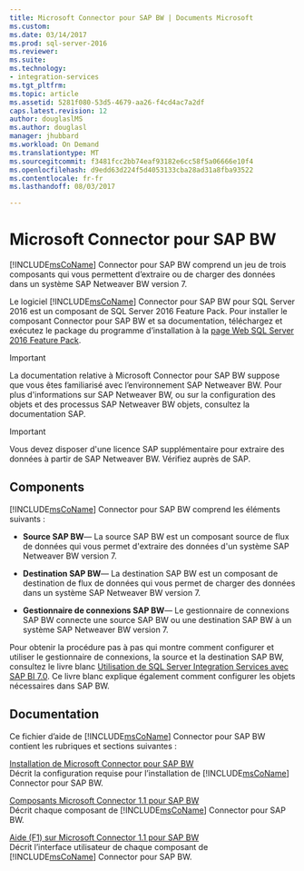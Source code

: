 ```yaml
---
title: Microsoft Connector pour SAP BW | Documents Microsoft
ms.custom: 
ms.date: 03/14/2017
ms.prod: sql-server-2016
ms.reviewer: 
ms.suite: 
ms.technology:
- integration-services
ms.tgt_pltfrm: 
ms.topic: article
ms.assetid: 5281f080-53d5-4679-aa26-f4cd4ac7a2df
caps.latest.revision: 12
author: douglaslMS
ms.author: douglasl
manager: jhubbard
ms.workload: On Demand
ms.translationtype: MT
ms.sourcegitcommit: f3481fcc2bb74eaf93182e6cc58f5a06666e10f4
ms.openlocfilehash: d9edd63d224f5d4053133cba28ad31a8fba93522
ms.contentlocale: fr-fr
ms.lasthandoff: 08/03/2017

---
```

# <a name="microsoft-connector-for-sap-bw"></a>Microsoft Connector pour SAP BW
  [!INCLUDE[msCoName](../includes/msconame-md.md)] Connector pour SAP BW comprend un jeu de trois composants qui vous permettent d’extraire ou de charger des données dans un système SAP Netweaver BW version 7.  
  
 Le logiciel [!INCLUDE[msCoName](../includes/msconame-md.md)] Connector pour SAP BW pour SQL Server 2016 est un composant de SQL Server 2016 Feature Pack. Pour installer le composant Connector pour SAP BW et sa documentation, téléchargez et exécutez le package du programme d’installation à la [page Web SQL Server 2016 Feature Pack](http://go.microsoft.com/fwlink/?LinkId=746297).  
  
> [!IMPORTANT]  
>  La documentation relative à Microsoft Connector pour SAP BW suppose que vous êtes familiarisé avec l’environnement SAP Netweaver BW. Pour plus d'informations sur SAP Netweaver BW, ou sur la configuration des objets et des processus SAP Netweaver BW objets, consultez la documentation SAP.  
  
> [!IMPORTANT]  
>  Vous devez disposer d'une licence SAP supplémentaire pour extraire des données à partir de SAP Netweaver BW. Vérifiez auprès de SAP.  
  
## <a name="components"></a>Components  
 [!INCLUDE[msCoName](../includes/msconame-md.md)] Connector pour SAP BW comprend les éléments suivants :  
  
-   **Source SAP BW**— La source SAP BW est un composant source de flux de données qui vous permet d'extraire des données d'un système SAP Netweaver BW version 7.  
  
-   **Destination SAP BW**— La destination SAP BW est un composant de destination de flux de données qui vous permet de charger des données dans un système SAP Netweaver BW version 7.  
  
-   **Gestionnaire de connexions SAP BW**— Le gestionnaire de connexions SAP BW connecte une source SAP BW ou une destination SAP BW à un système SAP Netweaver BW version 7.  
  
 Pour obtenir la procédure pas à pas qui montre comment configurer et utiliser le gestionnaire de connexions, la source et la destination SAP BW, consultez le livre blanc [Utilisation de SQL Server Integration Services avec SAP BI 7.0](http://go.microsoft.com/fwlink/?LinkId=301897). Ce livre blanc explique également comment configurer les objets nécessaires dans SAP BW.  
  
## <a name="documentation"></a>Documentation  
 Ce fichier d’aide de [!INCLUDE[msCoName](../includes/msconame-md.md)] Connector pour SAP BW contient les rubriques et sections suivantes :  
  
 [Installation de Microsoft Connector pour SAP BW](../integration-services/installing-the-microsoft-connector-for-sap-bw.md)  
 Décrit la configuration requise pour l’installation de [!INCLUDE[msCoName](../includes/msconame-md.md)] Connector pour SAP BW.  
  
 [Composants Microsoft Connector 1.1 pour SAP BW](../integration-services/microsoft-connector-for-sap-bw-components.md)  
 Décrit chaque composant de [!INCLUDE[msCoName](../includes/msconame-md.md)] Connector pour SAP BW.  
  
 [Aide (F1) sur Microsoft Connector 1.1 pour SAP BW](../integration-services/microsoft-connector-for-sap-bw-f1-help.md)  
 Décrit l’interface utilisateur de chaque composant de [!INCLUDE[msCoName](../includes/msconame-md.md)] Connector pour SAP BW.  
  
  

